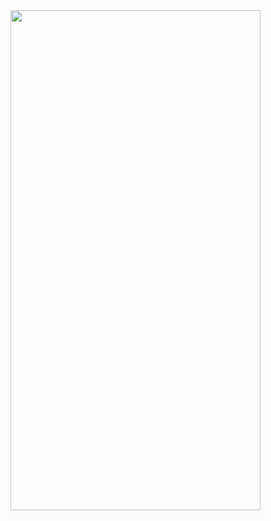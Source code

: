 

<img src="[https://github.com/RaymondRaman/HTML-CSS/assets/107023977/c68a2965-8978-48f4-b99c-103fa044f0a8](https://github.com/RaymondRaman/HTML-CSS/assets/107023977/6b7dbd17-6f1a-4475-a0dd-b62b3cebf1b8)" width="400" height="800">
